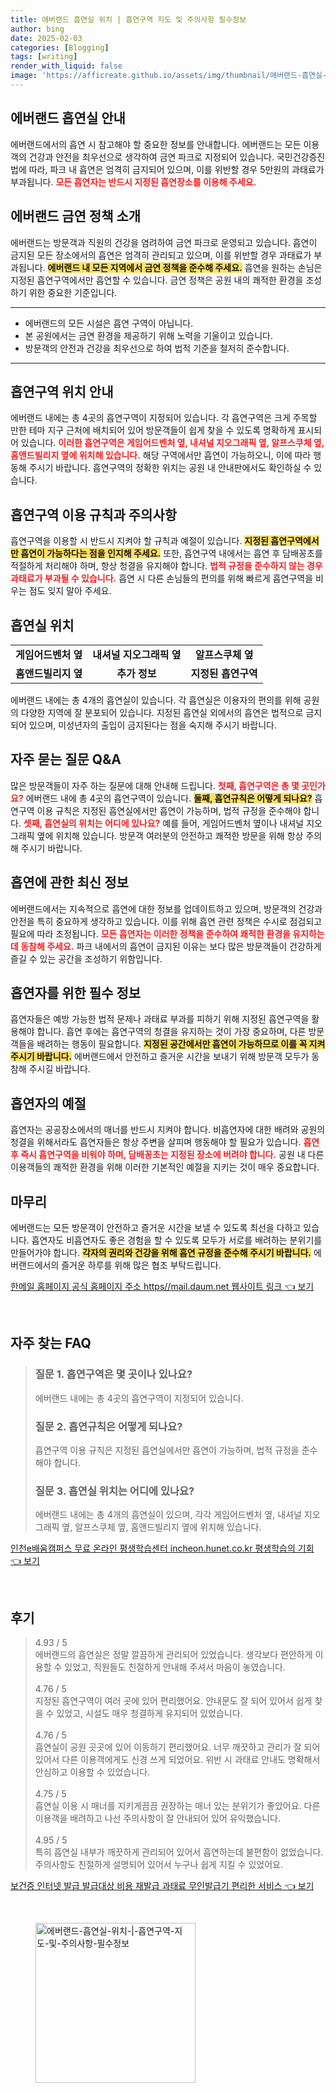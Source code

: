 ```yaml
---
title: 에버랜드 흡연실 위치 | 흡연구역 지도 및 주의사항 필수정보
author: bing
date: 2025-02-03
categories: [Blogging]
tags: [writing]
render_with_liquid: false
image: 'https://afficreate.github.io/assets/img/thumbnail/에버랜드-흡연실-위치-|-흡연구역-지도-및-주의사항-필수정보.webp'
---
```



<h2 id='에버랜드_흡연실_안내'>에버랜드 흡연실 안내</h2>

<p>에버랜드에서의 흡연 시 참고해야 할 중요한 정보를 안내합니다. 에버랜드는 모든 이용객의 건강과 안전을 최우선으로 생각하여 금연 파크로 지정되어 있습니다. 국민건강증진법에 따라, 파크 내 흡연은 엄격히 금지되어 있으며, 이를 위반할 경우 5만원의 과태료가 부과됩니다. <b><span style="color: #ee2323;">모든 흡연자는 반드시 지정된 흡연장소를 이용해 주세요.</span></b></p>

<h2 id='에버랜드_금연_정책'>에버랜드 금연 정책 소개</h2>

<p>에버랜드는 방문객과 직원의 건강을 염려하여 금연 파크로 운영되고 있습니다. 흡연이 금지된 모든 장소에서의 흡연은 엄격히 관리되고 있으며, 이를 위반할 경우 과태료가 부과됩니다. <b><span style="background-color: #ffe066;">에버랜드 내 모든 지역에서 금연 정책을 준수해 주세요.</span></b> 흡연을 원하는 손님은 지정된 흡연구역에서만 흡연할 수 있습니다. 금연 정책은 공원 내의 쾌적한 환경을 조성하기 위한 중요한 기준입니다.</p>

<hr />

<ul>
    <li>에버랜드의 모든 시설은 흡연 구역이 아닙니다.</li>
    <li>본 공원에서는 금연 환경을 제공하기 위해 노력을 기울이고 있습니다.</li>
    <li>방문객의 안전과 건강을 최우선으로 하여 법적 기준을 철저히 준수합니다.</li>
</ul>

<hr />

<h2 id='흡연구역_위치_안내'>흡연구역 위치 안내</h2>

<p>에버랜드 내에는 총 4곳의 흡연구역이 지정되어 있습니다. 각 흡연구역은 크게 주목할 만한 테마 지구 근처에 배치되어 있어 방문객들이 쉽게 찾을 수 있도록 명확하게 표시되어 있습니다. <b><span style="color: #ee2323;">이러한 흡연구역은 게임어드벤처 옆, 내셔널 지오그래픽 옆, 알프스쿠체 옆, 홈앤드빌리지 옆에 위치해 있습니다.</span></b> 해당 구역에서만 흡연이 가능하오니, 이에 따라 행동해 주시기 바랍니다. 흡연구역의 정확한 위치는 공원 내 안내판에서도 확인하실 수 있습니다.</p>

<h2 id='흡연구역_이용_규칙'>흡연구역 이용 규칙과 주의사항</h2>

<p>흡연구역을 이용할 시 반드시 지켜야 할 규칙과 예절이 있습니다. <b><span style="background-color: #ffe066;">지정된 흡연구역에서만 흡연이 가능하다는 점을 인지해 주세요.</span></b> 또한, 흡연구역 내에서는 흡연 후 담배꽁초를 적절하게 처리해야 하며, 항상 청결을 유지해야 합니다. <b><span style="color: #ee2323;">법적 규정을 준수하지 않는 경우 과태료가 부과될 수 있습니다.</span></b> 흡연 시 다른 손님들의 편의를 위해 빠르게 흡연구역을 비우는 점도 잊지 말아 주세요.</p>

<h2 id='흡연실_위치'>흡연실 위치</h2>

<table>
    <tr>
        <td style="text-align: center; height: 17px;"><b>게임어드벤처 옆</b></td>
        <td style="text-align: center; height: 17px;"><b>내셔널 지오그래픽 옆</b></td>
        <td style="text-align: center; height: 17px;"><b>알프스쿠체 옆</b></td>
    </tr>
    <tr>
        <td style="text-align: center; height: 17px;"><b>홈앤드빌리지 옆</b></td>
        <td style="text-align: center; height: 17px;"><b>추가 정보</b></td>
        <td style="text-align: center; height: 17px;"><b>지정된 흡연구역</b></td>
    </tr>
</table>

<p>에버랜드 내에는 총 4개의 흡연실이 있습니다. 각 흡연실은 이용자의 편의를 위해 공원의 다양한 지역에 잘 분포되어 있습니다. 지정된 흡연실 외에서의 흡연은 법적으로 금지되어 있으며, 미성년자의 출입이 금지된다는 점을 숙지해 주시기 바랍니다.</p>

<h2 id='자주_묻는_질문'>자주 묻는 질문 Q&A</h2>

<p>많은 방문객들이 자주 하는 질문에 대해 안내해 드립니다. <b><span style="color: #ee2323;">첫째, 흡연구역은 총 몇 곳인가요?</span></b> 에버랜드 내에 총 4곳의 흡연구역이 있습니다. <b><span style="background-color: #ffe066;">둘째, 흡연규칙은 어떻게 되나요?</span></b> 흡연구역 이용 규칙은 지정된 흡연실에서만 흡연이 가능하며, 법적 규정을 준수해야 합니다. <b><span style="color: #ee2323;">셋째, 흡연실의 위치는 어디에 있나요?</span></b> 예를 들어, 게임어드벤처 옆이나 내셔널 지오그래픽 옆에 위치해 있습니다. 방문객 여러분의 안전하고 쾌적한 방문을 위해 항상 주의해 주시기 바랍니다.</p>

<h2 id='흡연에_관한_최신_정보'>흡연에 관한 최신 정보</h2>

<p>에버랜드에서는 지속적으로 흡연에 대한 정보를 업데이트하고 있으며, 방문객의 건강과 안전을 특히 중요하게 생각하고 있습니다. 이를 위해 흡연 관련 정책은 수시로 점검되고 필요에 따라 조정됩니다. <b><span style="color: #ee2323;">모든 흡연자는 이러한 정책을 준수하여 쾌적한 환경을 유지하는 데 동참해 주세요.</span></b> 파크 내에서의 흡연이 금지된 이유는 보다 많은 방문객들이 건강하게 즐길 수 있는 공간을 조성하기 위함입니다.</p>

<h2 id='흡연자_위한_필수_정보'>흡연자를 위한 필수 정보</h2>

<p>흡연자들은 예방 가능한 법적 문제나 과태료 부과를 피하기 위해 지정된 흡연구역을 활용해야 합니다. 흡연 후에는 흡연구역의 청결을 유지하는 것이 가장 중요하며, 다른 방문객들을 배려하는 행동이 필요합니다. <b><span style="background-color: #ffe066;">지정된 공간에서만 흡연이 가능하므로 이를 꼭 지켜주시기 바랍니다.</span></b> 에버랜드에서 안전하고 즐거운 시간을 보내기 위해 방문객 모두가 동참해 주시길 바랍니다.</p>

<h2 id='흡연자의_예절'>흡연자의 예절</h2>

<p>흡연자는 공공장소에서의 매너를 반드시 지켜야 합니다. 비흡연자에 대한 배려와 공원의 청결을 위해서라도 흡연자들은 항상 주변을 살피며 행동해야 할 필요가 있습니다. <b><span style="color: #ee2323;">흡연 후 즉시 흡연구역을 비워야 하며, 담배꽁초는 지정된 장소에 버려야 합니다.</span></b> 공원 내 다른 이용객들의 쾌적한 환경을 위해 이러한 기본적인 예절을 지키는 것이 매우 중요합니다.</p>

<h2 id='마무리'>마무리</h2>

<p>에버랜드는 모든 방문객이 안전하고 즐거운 시간을 보낼 수 있도록 최선을 다하고 있습니다. 흡연자도 비흡연자도 좋은 경험을 할 수 있도록 모두가 서로를 배려하는 분위기를 만들어가야 합니다. <b><span style="background-color: #ffe066;">각자의 권리와 건강을 위해 흡연 규정을 준수해 주시기 바랍니다.</span></b> 에버랜드에서의 즐거운 하루를 위해 많은 협조 부탁드립니다.</p>


<p><a class="click-button" title="한메일 홈페이지 공식 홈페이지 주소 https//mail.daum.net 웹사이트 링크" href="https://afficreate.github.io/posts/%ED%95%9C%EB%A9%94%EC%9D%BC-%ED%99%88%ED%8E%98%EC%9D%B4%EC%A7%80-%EA%B3%B5%EC%8B%9D-%ED%99%88%ED%8E%98%EC%9D%B4%EC%A7%80-%EC%A3%BC%EC%86%8C-httpsmail.daum.net-%EC%9B%B9%EC%82%AC%EC%9D%B4%ED%8A%B8-%EB%A7%81%ED%81%AC/" rel="dofollow">한메일 홈페이지 공식 홈페이지 주소 https//mail.daum.net 웹사이트 링크 👈 보기</a></p><br>
<h2 id='자주_찾는_FAQ'>자주 찾는 FAQ</h2>
<div itemscope="" itemtype="https://schema.org/FAQPage"> 
<blockquote> 
<div itemscope="" itemprop="mainEntity" itemtype="https://schema.org/Question"> 
<h3 itemprop="name">질문 1. 흡연구역은 몇 곳이나 있나요?</h3> 
<div itemscope="" itemprop="acceptedAnswer" itemtype="https://schema.org/Answer"> 
<span itemprop="text"> 
<p>에버랜드 내에는 총 4곳의 흡연구역이 지정되어 있습니다.</p> 
</span> 
</div> 
</div> 
<div itemscope="" itemprop="mainEntity" itemtype="https://schema.org/Question"> 
<h3 itemprop="name">질문 2. 흡연규칙은 어떻게 되나요?</h3> 
<div itemscope="" itemprop="acceptedAnswer" itemtype="https://schema.org/Answer"> 
<span itemprop="text"> 
<p>흡연구역 이용 규칙은 지정된 흡연실에서만 흡연이 가능하며, 법적 규정을 준수해야 합니다.</p> 
</span> 
</div> 
</div> 
<div itemscope="" itemprop="mainEntity" itemtype="https://schema.org/Question"> 
<h3 itemprop="name">질문 3. 흡연실 위치는 어디에 있나요?</h3> 
<div itemscope="" itemprop="acceptedAnswer" itemtype="https://schema.org/Answer"> 
<span itemprop="text"> 
<p>에버랜드 내에는 총 4개의 흡연실이 있으며, 각각 게임어드벤처 옆, 내셔널 지오그래픽 옆, 알프스쿠체 옆, 홈앤드빌리지 옆에 위치해 있습니다.</p> 
</span> 
</div> 
</div> 
</blockquote> 
</div>
<p><a class="click-button" title="인천e배움캠퍼스 무료 온라인 평생학습센터 incheon.hunet.co.kr 평생학습의 기회" href="https://afficreate.github.io/posts/%EC%9D%B8%EC%B2%9Ce%EB%B0%B0%EC%9B%80%EC%BA%A0%ED%8D%BC%EC%8A%A4-%EB%AC%B4%EB%A3%8C-%EC%98%A8%EB%9D%BC%EC%9D%B8-%ED%8F%89%EC%83%9D%ED%95%99%EC%8A%B5%EC%84%BC%ED%84%B0-incheon.hunet.co.kr-%ED%8F%89%EC%83%9D%ED%95%99%EC%8A%B5%EC%9D%98-%EA%B8%B0%ED%9A%8C/" rel="dofollow">인천e배움캠퍼스 무료 온라인 평생학습센터 incheon.hunet.co.kr 평생학습의 기회 👈 보기</a></p><br>
<h2 id='후기'>후기</h2>
<div itemscope itemtype="https://schema.org/Product">
  <blockquote>
  <div itemprop="review" itemscope itemtype="https://schema.org/Review">
      <div itemprop="reviewRating" itemscope itemtype="https://schema.org/Rating"> <span itemprop="ratingValue">4.93</span> / <span itemprop="bestRating">5</span> </div>
      <span itemprop="reviewBody">에버랜드의 흡연실은 정말 깔끔하게 관리되어 있었습니다. 생각보다 편안하게 이용할 수 있었고, 직원들도 친절하게 안내해 주셔서 마음이 놓였습니다.</span>
  </div>
  <br>
  <div itemprop="review" itemscope itemtype="https://schema.org/Review">
      <div itemprop="reviewRating" itemscope itemtype="https://schema.org/Rating"> <span itemprop="ratingValue">4.76</span> / <span itemprop="bestRating">5</span> </div>
      <span itemprop="reviewBody">지정된 흡연구역이 여러 곳에 있어 편리했어요. 안내문도 잘 되어 있어서 쉽게 찾을 수 있었고, 시설도 매우 청결하게 유지되어 있었습니다.</span>
  </div>
  <br>
  <div itemprop="review" itemscope itemtype="https://schema.org/Review">
      <div itemprop="reviewRating" itemscope itemtype="https://schema.org/Rating"> <span itemprop="ratingValue">4.76</span> / <span itemprop="bestRating">5</span> </div>
      <span itemprop="reviewBody">흡연실이 공원 곳곳에 있어 이동하기 편리했어요. 너무 깨끗하고 관리가 잘 되어 있어서 다른 이용객에게도 신경 쓰게 되었어요. 위반 시 과태료 안내도 명확해서 안심하고 이용할 수 있었습니다.</span>
  </div>
  <br>
  <div itemprop="review" itemscope itemtype="https://schema.org/Review">
      <div itemprop="reviewRating" itemscope itemtype="https://schema.org/Rating"> <span itemprop="ratingValue">4.75</span> / <span itemprop="bestRating">5</span> </div>
      <span itemprop="reviewBody">흡연실 이용 시 매너를 지키게끔끔 권장하는 매너 있는 분위기가 좋았어요. 다른 이용객을 배려하고 나선 주의사항이 잘 안내되어 있어 유익했습니다.</span>
  </div>
  <br>
  <div itemprop="review" itemscope itemtype="https://schema.org/Review">
      <div itemprop="reviewRating" itemscope itemtype="https://schema.org/Rating"> <span itemprop="ratingValue">4.95</span> / <span itemprop="bestRating">5</span> </div>
      <span itemprop="reviewBody">특히 흡연실 내부가 깨끗하게 관리되어 있어서 흡연하는데 불편함이 없었습니다. 주의사항도 친절하게 설명되어 있어서 누구나 쉽게 지킬 수 있었어요.</span>
  </div>
  </blockquote>
</div>
<p><a class="click-button" title="보건증 인터넷 발급 발급대상 비용 재발급 과태료 무인발급기 편리한 서비스" href="https://afficreate.github.io/posts/%EB%B3%B4%EA%B1%B4%EC%A6%9D-%EC%9D%B8%ED%84%B0%EB%84%B7-%EB%B0%9C%EA%B8%89-%EB%B0%9C%EA%B8%89%EB%8C%80%EC%83%81-%EB%B9%84%EC%9A%A9-%EC%9E%AC%EB%B0%9C%EA%B8%89-%EA%B3%BC%ED%83%9C%EB%A3%8C-%EB%AC%B4%EC%9D%B8%EB%B0%9C%EA%B8%89%EA%B8%B0-%ED%8E%B8%EB%A6%AC%ED%95%9C-%EC%84%9C%EB%B9%84%EC%8A%A4/" rel="dofollow">보건증 인터넷 발급 발급대상 비용 재발급 과태료 무인발급기 편리한 서비스 👈 보기</a></p><br>
<figure class="image"><img src="https://afficreate.github.io/assets/img/thumbnail/에버랜드-흡연실-위치-|-흡연구역-지도-및-주의사항-필수정보.webp" alt="에버랜드-흡연실-위치-|-흡연구역-지도-및-주의사항-필수정보" width="256" height="256"></figure>